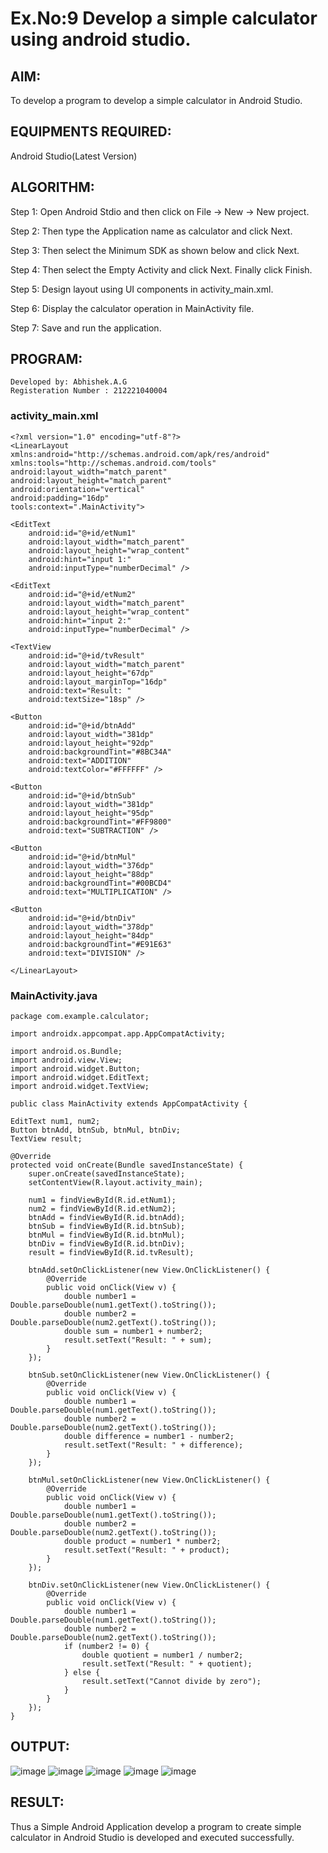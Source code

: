 # Ex.No:9 Develop a simple calculator using android studio.
## AIM:
To develop a program to develop a simple calculator in Android Studio.
## EQUIPMENTS REQUIRED:
Android Studio(Latest Version)
## ALGORITHM:
Step 1: Open Android Stdio and then click on File -> New -> New project.

Step 2: Then type the Application name as calculator and click Next.

Step 3: Then select the Minimum SDK as shown below and click Next.

Step 4: Then select the Empty Activity and click Next. Finally click Finish.

Step 5: Design layout using UI components in activity_main.xml.

Step 6: Display the calculator operation in MainActivity file.

Step 7: Save and run the application.
## PROGRAM:
```
Developed by: Abhishek.A.G
Registeration Number : 212221040004
```
### activity_main.xml
```
<?xml version="1.0" encoding="utf-8"?>
<LinearLayout xmlns:android="http://schemas.android.com/apk/res/android"
xmlns:tools="http://schemas.android.com/tools"
android:layout_width="match_parent"
android:layout_height="match_parent"
android:orientation="vertical"
android:padding="16dp"
tools:context=".MainActivity">

<EditText
    android:id="@+id/etNum1"
    android:layout_width="match_parent"
    android:layout_height="wrap_content"
    android:hint="input 1:"
    android:inputType="numberDecimal" />

<EditText
    android:id="@+id/etNum2"
    android:layout_width="match_parent"
    android:layout_height="wrap_content"
    android:hint="input 2:"
    android:inputType="numberDecimal" />

<TextView
    android:id="@+id/tvResult"
    android:layout_width="match_parent"
    android:layout_height="67dp"
    android:layout_marginTop="16dp"
    android:text="Result: "
    android:textSize="18sp" />

<Button
    android:id="@+id/btnAdd"
    android:layout_width="381dp"
    android:layout_height="92dp"
    android:backgroundTint="#8BC34A"
    android:text="ADDITION"
    android:textColor="#FFFFFF" />

<Button
    android:id="@+id/btnSub"
    android:layout_width="381dp"
    android:layout_height="95dp"
    android:backgroundTint="#FF9800"
    android:text="SUBTRACTION" />

<Button
    android:id="@+id/btnMul"
    android:layout_width="376dp"
    android:layout_height="88dp"
    android:backgroundTint="#00BCD4"
    android:text="MULTIPLICATION" />

<Button
    android:id="@+id/btnDiv"
    android:layout_width="378dp"
    android:layout_height="84dp"
    android:backgroundTint="#E91E63"
    android:text="DIVISION" />

</LinearLayout>
```
### MainActivity.java
```
package com.example.calculator;

import androidx.appcompat.app.AppCompatActivity;

import android.os.Bundle;
import android.view.View;
import android.widget.Button;
import android.widget.EditText;
import android.widget.TextView;

public class MainActivity extends AppCompatActivity {

EditText num1, num2;
Button btnAdd, btnSub, btnMul, btnDiv;
TextView result;

@Override
protected void onCreate(Bundle savedInstanceState) {
    super.onCreate(savedInstanceState);
    setContentView(R.layout.activity_main);

    num1 = findViewById(R.id.etNum1);
    num2 = findViewById(R.id.etNum2);
    btnAdd = findViewById(R.id.btnAdd);
    btnSub = findViewById(R.id.btnSub);
    btnMul = findViewById(R.id.btnMul);
    btnDiv = findViewById(R.id.btnDiv);
    result = findViewById(R.id.tvResult);

    btnAdd.setOnClickListener(new View.OnClickListener() {
        @Override
        public void onClick(View v) {
            double number1 = Double.parseDouble(num1.getText().toString());
            double number2 = Double.parseDouble(num2.getText().toString());
            double sum = number1 + number2;
            result.setText("Result: " + sum);
        }
    });

    btnSub.setOnClickListener(new View.OnClickListener() {
        @Override
        public void onClick(View v) {
            double number1 = Double.parseDouble(num1.getText().toString());
            double number2 = Double.parseDouble(num2.getText().toString());
            double difference = number1 - number2;
            result.setText("Result: " + difference);
        }
    });

    btnMul.setOnClickListener(new View.OnClickListener() {
        @Override
        public void onClick(View v) {
            double number1 = Double.parseDouble(num1.getText().toString());
            double number2 = Double.parseDouble(num2.getText().toString());
            double product = number1 * number2;
            result.setText("Result: " + product);
        }
    });

    btnDiv.setOnClickListener(new View.OnClickListener() {
        @Override
        public void onClick(View v) {
            double number1 = Double.parseDouble(num1.getText().toString());
            double number2 = Double.parseDouble(num2.getText().toString());
            if (number2 != 0) {
                double quotient = number1 / number2;
                result.setText("Result: " + quotient);
            } else {
                result.setText("Cannot divide by zero");
            }
        }
    });
}
```
## OUTPUT:
![image](https://github.com/HibaRajarajeswari/CALCULATOR/assets/129970809/8babb528-718c-4d61-898d-08e586b7902e)
![image](https://github.com/HibaRajarajeswari/CALCULATOR/assets/129970809/95f1beba-90c4-4971-b5f9-b8584bcf6a7f)
![image](https://github.com/HibaRajarajeswari/CALCULATOR/assets/129970809/91b72c9f-f634-4e57-801d-6aa294eea5ff)
![image](https://github.com/HibaRajarajeswari/CALCULATOR/assets/129970809/f50721a0-c819-40e3-a8ed-92fa2fcd7bb1)
![image](https://github.com/HibaRajarajeswari/CALCULATOR/assets/129970809/b7bc7d9a-ba2d-4017-af52-b257100aeef0)

## RESULT:
Thus a Simple Android Application develop a program to create simple calculator in Android Studio is developed and executed successfully.
